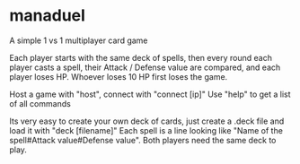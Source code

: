 # manaduel
A simple 1 vs 1 multiplayer card game

Each player starts with the same deck of spells, then every round each player casts a spell, their Attack / Defense value are compared, and each player loses HP. Whoever loses 10 HP first loses the game.

Host a game with "host", connect with "connect [ip]"
Use "help" to get a list of all commands

Its very easy to create your own deck of cards, just create a .deck file and load it with "deck [filename]"
Each spell is a line looking like "Name of the spell#Attack value#Defense value". Both players need the same deck to play.
